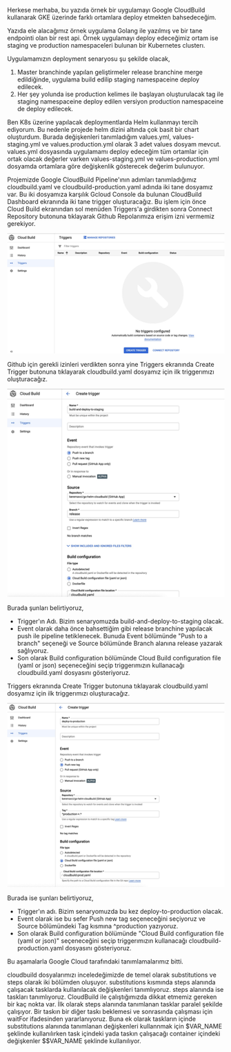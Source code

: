Herkese merhaba, bu yazıda örnek bir uygulamayı Google CloudBuild kullanarak GKE üzerinde farklı ortamlara deploy etmekten bahsedeceğim.

Yazıda ele alacağımız örnek uygulama Golang ile yazılmış ve bir tane endpointi olan bir rest api. Örnek uygulamayı deploy edeceğimiz ortam ise staging ve production namespaceleri bulunan bir Kubernetes clusterı.

Uygulamamızın deployment senaryosu şu şekilde olacak,

1. Master branchinde yapılan geliştirmeler release branchine merge edildiğinde, uygulama build edilip staging namespaceine deploy edilecek.
2. Her şey yolunda ise production kelimes ile başlayan oluşturulacak tag ile staging namespaceine deploy edilen versiyon production namespaceine de deploy edilecek.


Ben K8s üzerine yapılacak deploymentlarda Helm kullanmayı tercih ediyorum. Bu nedenle projede helm dizini altında çok basit bir chart oluşturdum. Burada  değişkenleri tanımladığım values.yml, values-staging.yml ve values.production.yml olarak 3 adet values dosyam mevcut. values.yml dosyasında uygulamamı deploy edeceğim tüm ortamlar için ortak olacak değerler varken values-staging.yml ve values-production.yml dosyamda ortamlara göre değişkenlik gösterecek değerim bulunuyor.


Projemizde Google CloudBuild Pipeline'ının adımları tanımladığımız cloudbuild.yaml ve cloudbuild-production.yaml adında iki tane dosyamız var. Bu iki dosyamıza karşılık Gcloud Console da bulunan CloudBuild Dashboard ekranında iki tane trigger oluşturacağız.
Bu işlem için önce Cloud Build ekranından sol menüden Triggers'a girdikten sonra Connect Repository butonuna tıklayarak Github Repolarımıza erişim izni vermemiz gerekiyor.


![Alt text](docs/1.jpg?raw=true "Connect Repository")



Github için gerekli izinleri verdikten sonra yine Triggers ekranında Create Trigger butonuna tıklayarak cloudbuild.yaml dosyamız için ilk triggerımızı oluşturacağız.


![Alt text](docs/2.jpg?raw=true "Create CloudBuild Staging Trigger ")


Burada şunları belirtiyoruz,
 - Trigger'ın Adı. Bizim senaryomuzda build-and-deploy-to-staging olacak.
 - Event olarak daha önce bahsettiğim gibi release branchine yapılacak push ile pipeline tetiklenecek. Bunuda Event bölümünde "Push to a branch" seçeneği ve Source bölümünde Branch alanına release yazarak sağlıyoruz.
 - Son olarak Build configuration bölümünde Cloud Build configuration file (yaml or json) seçeneceğini seçip triggerımızın kullanacağı cloudbuild.yaml dosyasını gösteriyoruz.

Triggers ekranında Create Trigger butonuna tıklayarak cloudbuild.yaml dosyamız için ilk triggerımızı oluşturacağız.



![Alt text](docs/3.jpg?raw=true "Create CloudBuild Production Trigger ")


Burada ise  şunları belirtiyoruz,
 - Trigger'ın adı. Bizim senaryomuzda bu kez deploy-to-production olacak.
 - Event olarak ise bu sefer Push new tag seçeneceğini seçiyoruz ve Source bölümündeki Tag kısmına ^production yazıyoruz.
 - Son olarak Build configuration bölümünde "Cloud Build configuration file (yaml or json)" seçeneceğini seçip triggerımızın kullanacağı cloudbuild-production.yaml dosyasını gösteriyoruz.


Bu aşamalarla Google Cloud tarafındaki tanımlamalarımız bitti.


cloudbuild dosyalarımızı inceledeğimizde de temel olarak substitutions ve steps olarak iki bölümden oluşuyor. substitutions kısmında steps alanında çalışacak tasklarda kullanılacak değişkenleri tanımlıyoruz. steps alanında ise taskları tanımlıyoruz.
CloudBuild ile çalıştığımızda dikkat etmemiz gereken bir kaç nokta var. İlk olarak steps alanında tanımlanan tasklar paralel şekilde çalışıyor. Bir taskın bir diğer taskı beklemesi ve sonrasında çalışması için waitFor ifadesinden yararlanıyoruz. Buna ek olarak taskların içinde substitutions alanında tanımlanan değişkenleri kullannmak için $VAR_NAME şeklinde kullanılırken task içindeki yada taskın çalışacağı container içindeki değişkenler $$VAR_NAME şeklinde kullanılıyor. 

